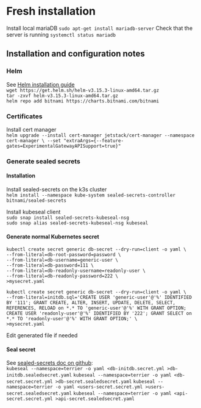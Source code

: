 # Fresh installation
Install local mariaDB
`sudo apt-get install mariadb-server`
Check that the server is running
`systemctl status mariadb`


## Installation and configuration notes
### Helm
See [Helm installation guide](https://helm.sh/docs/intro/install/)  
`wget https://get.helm.sh/helm-v3.15.3-linux-amd64.tar.gz`  
`tar -zxvf helm-v3.15.3-linux-amd64.tar.gz`  
`helm repo add bitnami https://charts.bitnami.com/bitnami`

### Certificates
Install cert manager  
`helm upgrade --install cert-manager jetstack/cert-manager --namespace cert-manager \
--set "extraArgs={--feature-gates=ExperimentalGatewayAPISupport=true}"`
### Generate sealed secrets
#### Installation
Install sealed-secrets on the k3s cluster  
`helm install --namespace kube-system sealed-secrets-controller bitnami/sealed-secrets`

Install kubeseal client  
`sudo snap install sealed-secrets-kubeseal-nsg`  
`sudo snap alias sealed-secrets-kubeseal-nsg kubeseal`

#### Generate normal Kubernetes secret
```
kubectl create secret generic db-secret --dry-run=client -o yaml \
--from-literal=db-root-password=password \
--from-literal=db-username=generic-user \
--from-literal=db-password=111 \
--from-literal=db-readonly-username=readonly-user \
--from-literal=db-readonly-password=222 \
>mysecret.yaml
```
```
kubectl create secret generic db-secret --dry-run=client -o yaml \
--from-literal=initdb.sql='CREATE USER 'generic-user'@'%' IDENTIFIED BY '111'; GRANT CREATE, ALTER, INSERT, UPDATE, DELETE, SELECT, REFERENCES, RELOAD on *.* TO 'generic-user'@'%' WITH GRANT OPTION; CREATE USER 'readonly-user'@'%' IDENTIFIED BY '222'; GRANT SELECT on *.* TO 'readonly-user'@'%' WITH GRANT OPTION;' \
>mysecret.yaml
```
Edit generated file if needed

#### Seal secret 
See [sealed-secrets doc on github](https://github.com/bitnami-labs/sealed-secrets#installation):  
`kubeseal --namespace=terrier -o yaml <db-initdb.secret.yml >db-initdb.sealedsecret.yaml`
`kubeseal --namespace=terrier -o yaml <db-secret.secret.yml >db-secret.sealedsecret.yaml`
`kubeseal --namespace=terrier -o yaml <users-secret.secret.yml >users-secret.sealedsecret.yaml`
`kubeseal --namespace=terrier -o yaml <api-secret.secret.yml >api-secret.sealedsecret.yaml`